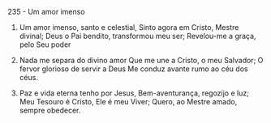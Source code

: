 235 - Um amor imenso

1. Um amor imenso, santo e celestial,
   Sinto agora em Cristo, Mestre divinal;
   Deus o Pai bendito, transformou meu ser;
   Revelou-me a graça, pelo Seu poder

2. Nada me separa do divino amor
   Que me une a Cristo, o meu Salvador;
   O fervor glorioso de servir a Deus
   Me conduz avante rumo ao céu dos céus.

3. Paz e vida eterna tenho por Jesus,
   Bem-aventurança, regozijo e luz;
   Meu Tesouro é Cristo, Ele é meu Viver;
   Quero, ao Mestre amado, sempre obedecer.
